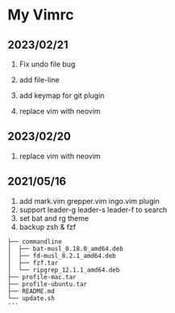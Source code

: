 # My Vimrc

## 2023/02/21
1. Fix undo file bug
2. add file-line
3. add keymap for git plugin

1. replace vim with neovim
## 2023/02/20
1. replace vim with neovim

## 2021/05/16
1. add mark.vim grepper.vim ingo.vim plugin
2. support leader-g leader-s leader-f to search
3. set bat and rg theme
4. backup zsh & fzf

```
├── commandline
│  ├── bat-musl_0.18.0_amd64.deb
│  ├── fd-musl_8.2.1_amd64.deb
│  ├── fzf.tar
│  └── ripgrep_12.1.1_amd64.deb
├── profile-mac.tar
├── profile-ubuntu.tar
├── README.md
└── update.sh
'''
